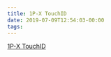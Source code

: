 ```yaml
---
title: 1P-X TouchID
date: 2019-07-09T12:54:03-00:00
tags:
---
```


[1P-X TouchID](https://discussions.agilebits.com/discussion/101231/introducing-desktop-app-integration-for-mac)

